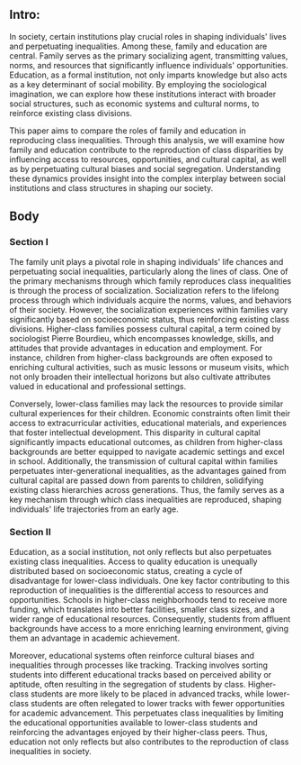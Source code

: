 ## Intro:
In society, certain institutions play crucial roles in shaping individuals' lives and perpetuating inequalities. Among these, family and education are central. Family serves as the primary socializing agent, transmitting values, norms, and resources that significantly influence individuals' opportunities. Education, as a formal institution, not only imparts knowledge but also acts as a key determinant of social mobility. By employing the sociological imagination, we can explore how these institutions interact with broader social structures, such as economic systems and cultural norms, to reinforce existing class divisions.

This paper aims to compare the roles of family and education in reproducing class inequalities. Through this analysis, we will examine how family and education contribute to the reproduction of class disparities by influencing access to resources, opportunities, and cultural capital, as well as by perpetuating cultural biases and social segregation. Understanding these dynamics provides insight into the complex interplay between social institutions and class structures in shaping our society.

## Body
### Section I
The family unit plays a pivotal role in shaping individuals' life chances and perpetuating social inequalities, particularly along the lines of class. One of the primary mechanisms through which family reproduces class inequalities is through the process of socialization. Socialization refers to the lifelong process through which individuals acquire the norms, values, and behaviors of their society. However, the socialization experiences within families vary significantly based on socioeconomic status, thus reinforcing existing class divisions. Higher-class families possess cultural capital, a term coined by sociologist Pierre Bourdieu, which encompasses knowledge, skills, and attitudes that provide advantages in education and employment. For instance, children from higher-class backgrounds are often exposed to enriching cultural activities, such as music lessons or museum visits, which not only broaden their intellectual horizons but also cultivate attributes valued in educational and professional settings.

Conversely, lower-class families may lack the resources to provide similar cultural experiences for their children. Economic constraints often limit their access to extracurricular activities, educational materials, and experiences that foster intellectual development. This disparity in cultural capital significantly impacts educational outcomes, as children from higher-class backgrounds are better equipped to navigate academic settings and excel in school. Additionally, the transmission of cultural capital within families perpetuates inter-generational inequalities, as the advantages gained from cultural capital are passed down from parents to children, solidifying existing class hierarchies across generations. Thus, the family serves as a key mechanism through which class inequalities are reproduced, shaping individuals' life trajectories from an early age.

### Section II

Education, as a social institution, not only reflects but also perpetuates existing class inequalities. Access to quality education is unequally distributed based on socioeconomic status, creating a cycle of disadvantage for lower-class individuals. One key factor contributing to this reproduction of inequalities is the differential access to resources and opportunities. Schools in higher-class neighborhoods tend to receive more funding, which translates into better facilities, smaller class sizes, and a wider range of educational resources. Consequently, students from affluent backgrounds have access to a more enriching learning environment, giving them an advantage in academic achievement.

Moreover, educational systems often reinforce cultural biases and inequalities through processes like tracking. Tracking involves sorting students into different educational tracks based on perceived ability or aptitude, often resulting in the segregation of students by class. Higher-class students are more likely to be placed in advanced tracks, while lower-class students are often relegated to lower tracks with fewer opportunities for academic advancement. This perpetuates class inequalities by limiting the educational opportunities available to lower-class students and reinforcing the advantages enjoyed by their higher-class peers. Thus, education not only reflects but also contributes to the reproduction of class inequalities in society.